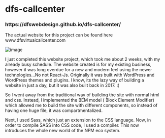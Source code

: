 # dfs-callcenter

<h3>https://dfswebdesign.github.io/dfs-callcenter/</h3>
<p>The actual website for this project can be found here www.dfsvirtualcallcenter.com</p>

![image](https://user-images.githubusercontent.com/73851641/113464990-c457d980-93fe-11eb-993c-2416243bcc77.png)

 I just completed this website project, which took me about 2 weeks, with my already busy schedule. The website created is for my existing business, however it was long overdue for a new and modern feel using the newer technologies...No not React-Js. Originally it was built with WordPress and WordPress themes and plugins. I know, its the lazy way of building a website in just a day, but it was also built back in 2017. :)

So I went away from the traditional way of building the site with normal html and css. Instead, I implemented the BEM model ( Block Element Modifier) which allowed me to build the site with different components, so instead of having one huge file, it was compartmentalized.

Next, I used Sass, which just an extension to the CSS language. Now, in order to compile SASS into CSS code, I used a compiler. This now introduces the whole new world of the NPM eco system.
